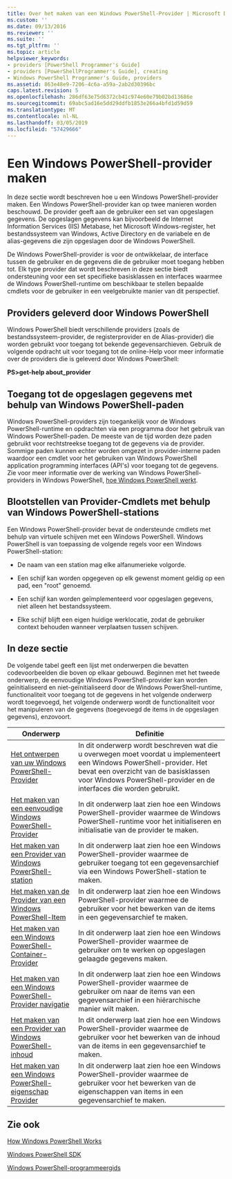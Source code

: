```yaml
---
title: Over het maken van een Windows PowerShell-Provider | Microsoft Docs
ms.custom: ''
ms.date: 09/13/2016
ms.reviewer: ''
ms.suite: ''
ms.tgt_pltfrm: ''
ms.topic: article
helpviewer_keywords:
- providers [PowerShell Programmer's Guide]
- providers [PowerShellProgrammer's Guide], creating
- Windows PowerShell Programmer's Guide, providers
ms.assetid: 863e48e9-7206-4c6a-a59a-2ab2d30396bc
caps.latest.revision: 5
ms.openlocfilehash: 286df63e75d6372cb41c974e60e79b02bd13686e
ms.sourcegitcommit: 69abc5ad16e5dd29ddfb1853e266a4bfd1d59d59
ms.translationtype: MT
ms.contentlocale: nl-NL
ms.lasthandoff: 03/05/2019
ms.locfileid: "57429666"
---
```

# <a name="how-to-create-a-windows-powershell-provider"></a>Een Windows PowerShell-provider maken

In deze sectie wordt beschreven hoe u een Windows PowerShell-provider maken. Een Windows PowerShell-provider kan op twee manieren worden beschouwd. De provider geeft aan de gebruiker een set van opgeslagen gegevens. De opgeslagen gegevens kan bijvoorbeeld de Internet Information Services (IIS) Metabase, het Microsoft Windows-register, het bestandssysteem van Windows, Active Directory en de variabele en de alias-gegevens die zijn opgeslagen door de Windows PowerShell.

De Windows PowerShell-provider is voor de ontwikkelaar, de interface tussen de gebruiker en de gegevens die de gebruiker moet toegang hebben tot. Elk type provider dat wordt beschreven in deze sectie biedt ondersteuning voor een set specifieke basisklassen en interfaces waarmee de Windows PowerShell-runtime om beschikbaar te stellen bepaalde cmdlets voor de gebruiker in een veelgebruikte manier van dit perspectief.

## <a name="providers-provided-by-windows-powershell"></a>Providers geleverd door Windows PowerShell

Windows PowerShell biedt verschillende providers (zoals de bestandssysteem-provider, de registerprovider en de Alias-provider) die worden gebruikt voor toegang tot bekende gegevensarchieven. Gebruik de volgende opdracht uit voor toegang tot de online-Help voor meer informatie over de providers die is geleverd door Windows PowerShell:

**PS>get-help about_provider**

## <a name="accessing-the-stored-data-using-windows-powershell-paths"></a>Toegang tot de opgeslagen gegevens met behulp van Windows PowerShell-paden

Windows PowerShell-providers zijn toegankelijk voor de Windows PowerShell-runtime en opdrachten via een programma door het gebruik van Windows PowerShell-paden. De meeste van de tijd worden deze paden gebruikt voor rechtstreekse toegang tot de gegevens via de provider. Sommige paden kunnen echter worden omgezet in provider-interne paden waardoor een cmdlet voor het gebruiken van Windows PowerShell application programming interfaces (API's) voor toegang tot de gegevens. Zie voor meer informatie over de werking van Windows PowerShell-providers in Windows PowerShell, [hoe Windows PowerShell werkt](http://msdn.microsoft.com/en-us/ced30e23-10af-4700-8933-49873bd84d58).

## <a name="exposing-provider-cmdlets-using-windows-powershell-drives"></a>Blootstellen van Provider-Cmdlets met behulp van Windows PowerShell-stations

Een Windows PowerShell-provider bevat de ondersteunde cmdlets met behulp van virtuele schijven met een Windows PowerShell. Windows PowerShell is van toepassing de volgende regels voor een Windows PowerShell-station:

- De naam van een station mag elke alfanumerieke volgorde.

- Een schijf kan worden opgegeven op elk gewenst moment geldig op een pad, een "root" genoemd.

- Een schijf kan worden geïmplementeerd voor opgeslagen gegevens, niet alleen het bestandssysteem.

- Elke schijf blijft een eigen huidige werklocatie, zodat de gebruiker context behouden wanneer verplaatsen tussen schijven.

## <a name="in-this-section"></a>In deze sectie

De volgende tabel geeft een lijst met onderwerpen die bevatten codevoorbeelden die boven op elkaar gebouwd. Beginnen met het tweede onderwerp, de eenvoudige Windows PowerShell-provider kan worden geïnitialiseerd en niet-geïnitialiseerd door de Windows PowerShell-runtime, functionaliteit voor toegang tot de gegevens in het volgende onderwerp wordt toegevoegd, het volgende onderwerp wordt de functionaliteit voor het manipuleren van de gegevens (toegevoegd de items in de opgeslagen gegevens), enzovoort.

|Onderwerp|Definitie|
|-----------|----------------|
|[Het ontwerpen van uw Windows PowerShell-Provider](./designing-your-windows-powershell-provider.md)|In dit onderwerp wordt beschreven wat die u overwegen moet voordat u implementeert een Windows PowerShell-provider. Het bevat een overzicht van de basisklassen voor Windows PowerShell-provider en de interfaces die worden gebruikt.|
|[Het maken van een eenvoudige Windows PowerShell-Provider](./creating-a-basic-windows-powershell-provider.md)|In dit onderwerp laat zien hoe een Windows PowerShell-provider waarmee de Windows PowerShell-runtime voor het initialiseren en initialisatie van de provider te maken.|
|[Het maken van een Provider van Windows PowerShell-station](./creating-a-windows-powershell-drive-provider.md)|In dit onderwerp laat zien hoe een Windows PowerShell-provider waarmee de gebruiker toegang tot een gegevensarchief via een Windows PowerShell-station te maken.|
|[Het maken van de Provider van een Windows PowerShell-Item](./creating-a-windows-powershell-item-provider.md)|In dit onderwerp laat zien hoe een Windows PowerShell-provider waarmee de gebruiker voor het bewerken van de items in een gegevensarchief te maken.|
|[Het maken van een Windows PowerShell-Container-Provider](./creating-a-windows-powershell-container-provider.md)|In dit onderwerp laat zien hoe een Windows PowerShell-provider waarmee de gebruiker om te werken op opgeslagen gelaagde gegevens maken.|
|[Het maken van een Windows PowerShell-Provider navigatie](./creating-a-windows-powershell-navigation-provider.md)|In dit onderwerp laat zien hoe een Windows PowerShell-provider waarmee de gebruiker om naar de items van een gegevensarchief in een hiërarchische manier wilt maken.|
|[Het maken van een Provider van Windows PowerShell-inhoud](./creating-a-windows-powershell-content-provider.md)|In dit onderwerp laat zien hoe een Windows PowerShell-provider waarmee de gebruiker voor het bewerken van de inhoud van de items in een gegevensarchief te maken.|
|[Het maken van een Windows PowerShell-eigenschap Provider](./creating-a-windows-powershell-property-provider.md)|In dit onderwerp laat zien hoe een Windows PowerShell-provider waarmee de gebruiker voor het bewerken van de eigenschappen van items in een gegevensarchief te maken.|

## <a name="see-also"></a>Zie ook

[How Windows PowerShell Works](http://msdn.microsoft.com/en-us/ced30e23-10af-4700-8933-49873bd84d58)

[Windows PowerShell SDK](../windows-powershell-reference.md)

[Windows PowerShell-programmeergids](./windows-powershell-programmer-s-guide.md)